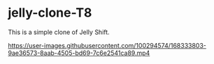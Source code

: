 # jelly-clone-T8
This is a simple clone of Jelly Shift.



https://user-images.githubusercontent.com/100294574/168333803-9ae36573-8aab-4505-bd69-7c6e2541ca89.mp4

